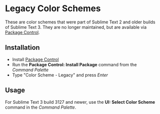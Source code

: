 # Legacy Color Schemes

These are color schemes that were part of Sublime Text 2 and older builds
of Sublime Text 3. They are no longer maintained, but are available via
[Package Control](https://packagecontrol.io/packages/Color%20Scheme%20-%20Legacy).

## Installation

 - Install [Package Control](https://packagecontrol.io/installation)
 - Run the **Package Control: Install Package** command from the *Command Palette*
 - Type "Color Scheme - Legacy" and press *Enter*

## Usage

For Sublime Text 3 build 3127 and newer, use the **UI: Select Color Scheme** command
in the *Command Palette*.
